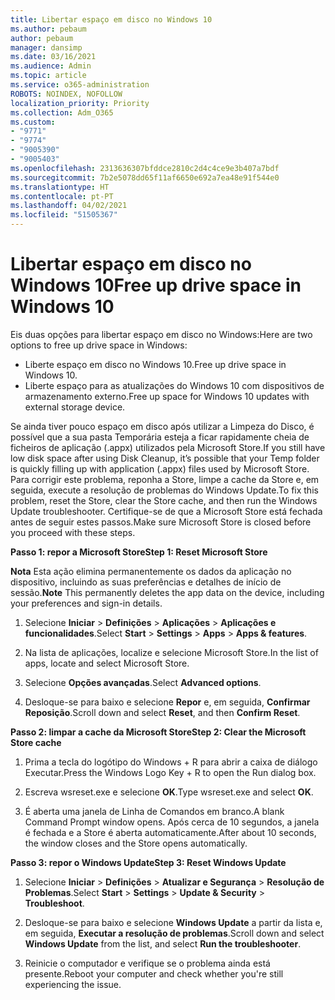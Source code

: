 ```yaml
---
title: Libertar espaço em disco no Windows 10
ms.author: pebaum
author: pebaum
manager: dansimp
ms.date: 03/16/2021
ms.audience: Admin
ms.topic: article
ms.service: o365-administration
ROBOTS: NOINDEX, NOFOLLOW
localization_priority: Priority
ms.collection: Adm_O365
ms.custom:
- "9771"
- "9774"
- "9005390"
- "9005403"
ms.openlocfilehash: 2313636307bfddce2810c2d4c4ce9e3b407a7bdf
ms.sourcegitcommit: 7b2e5078dd65f11af6650e692a7ea48e91f544e0
ms.translationtype: HT
ms.contentlocale: pt-PT
ms.lasthandoff: 04/02/2021
ms.locfileid: "51505367"
---
```

# <a name="free-up-drive-space-in-windows-10"></a><span data-ttu-id="83c85-102">Libertar espaço em disco no Windows 10</span><span class="sxs-lookup"><span data-stu-id="83c85-102">Free up drive space in Windows 10</span></span>

<span data-ttu-id="83c85-103">Eis duas opções para libertar espaço em disco no Windows:</span><span class="sxs-lookup"><span data-stu-id="83c85-103">Here are two options to free up drive space in Windows:</span></span>

- <span data-ttu-id="83c85-104">Liberte espaço em disco no Windows 10.</span><span class="sxs-lookup"><span data-stu-id="83c85-104">Free up drive space in Windows 10.</span></span>
- <span data-ttu-id="83c85-105">Liberte espaço para as atualizações do Windows 10 com dispositivos de armazenamento externo.</span><span class="sxs-lookup"><span data-stu-id="83c85-105">Free up space for Windows 10 updates with external storage device.</span></span>

<span data-ttu-id="83c85-106">Se ainda tiver pouco espaço em disco após utilizar a Limpeza do Disco, é possível que a sua pasta Temporária esteja a ficar rapidamente cheia de ficheiros de aplicação (.appx) utilizados pela Microsoft Store.</span><span class="sxs-lookup"><span data-stu-id="83c85-106">If you still have low disk space after using Disk Cleanup, it’s possible that your Temp folder is quickly filling up with application (.appx) files used by Microsoft Store.</span></span> <span data-ttu-id="83c85-107">Para corrigir este problema, reponha a Store, limpe a cache da Store e, em seguida, execute a resolução de problemas do Windows Update.</span><span class="sxs-lookup"><span data-stu-id="83c85-107">To fix this problem, reset the Store, clear the Store cache, and then run the Windows Update troubleshooter.</span></span> <span data-ttu-id="83c85-108">Certifique-se de que a Microsoft Store está fechada antes de seguir estes passos.</span><span class="sxs-lookup"><span data-stu-id="83c85-108">Make sure Microsoft Store is closed before you proceed with these steps.</span></span>

<span data-ttu-id="83c85-109">**Passo 1: repor a Microsoft Store**</span><span class="sxs-lookup"><span data-stu-id="83c85-109">**Step 1: Reset Microsoft Store**</span></span>

<span data-ttu-id="83c85-110">**Nota** Esta ação elimina permanentemente os dados da aplicação no dispositivo, incluindo as suas preferências e detalhes de início de sessão.</span><span class="sxs-lookup"><span data-stu-id="83c85-110">**Note** This permanently deletes the app data on the device, including your preferences and sign-in details.</span></span>

1. <span data-ttu-id="83c85-111">Selecione **Iniciar** > **Definições** > **Aplicações** > **Aplicações e funcionalidades**.</span><span class="sxs-lookup"><span data-stu-id="83c85-111">Select **Start** > **Settings** > **Apps** > **Apps & features**.</span></span>

1. <span data-ttu-id="83c85-112">Na lista de aplicações, localize e selecione Microsoft Store.</span><span class="sxs-lookup"><span data-stu-id="83c85-112">In the list of apps, locate and select Microsoft Store.</span></span>

1. <span data-ttu-id="83c85-113">Selecione **Opções avançadas**.</span><span class="sxs-lookup"><span data-stu-id="83c85-113">Select **Advanced options**.</span></span>

1. <span data-ttu-id="83c85-114">Desloque-se para baixo e selecione **Repor** e, em seguida, **Confirmar Reposição**.</span><span class="sxs-lookup"><span data-stu-id="83c85-114">Scroll down and select **Reset**, and then **Confirm Reset**.</span></span>

<span data-ttu-id="83c85-115">**Passo 2: limpar a cache da Microsoft Store**</span><span class="sxs-lookup"><span data-stu-id="83c85-115">**Step 2: Clear the Microsoft Store cache**</span></span>

1. <span data-ttu-id="83c85-116">Prima a tecla do logótipo do Windows + R para abrir a caixa de diálogo Executar.</span><span class="sxs-lookup"><span data-stu-id="83c85-116">Press the Windows Logo Key + R to open the Run dialog box.</span></span>

1. <span data-ttu-id="83c85-117">Escreva wsreset.exe e selecione **OK**.</span><span class="sxs-lookup"><span data-stu-id="83c85-117">Type wsreset.exe and select **OK**.</span></span>

1. <span data-ttu-id="83c85-118">É aberta uma janela de Linha de Comandos em branco.</span><span class="sxs-lookup"><span data-stu-id="83c85-118">A blank Command Prompt window opens.</span></span> <span data-ttu-id="83c85-119">Após cerca de 10 segundos, a janela é fechada e a Store é aberta automaticamente.</span><span class="sxs-lookup"><span data-stu-id="83c85-119">After about 10 seconds, the window closes and the Store opens automatically.</span></span>

<span data-ttu-id="83c85-120">**Passo 3: repor o Windows Update**</span><span class="sxs-lookup"><span data-stu-id="83c85-120">**Step 3: Reset Windows Update**</span></span>

1. <span data-ttu-id="83c85-121">Selecione **Iniciar** > **Definições** > **Atualizar e Segurança** > **Resolução de Problemas**.</span><span class="sxs-lookup"><span data-stu-id="83c85-121">Select **Start** > **Settings** > **Update & Security** > **Troubleshoot**.</span></span>

1. <span data-ttu-id="83c85-122">Desloque-se para baixo e selecione **Windows Update** a partir da lista e, em seguida, **Executar a resolução de problemas**.</span><span class="sxs-lookup"><span data-stu-id="83c85-122">Scroll down and select **Windows Update** from the list, and select **Run the troubleshooter**.</span></span>

1. <span data-ttu-id="83c85-123">Reinicie o computador e verifique se o problema ainda está presente.</span><span class="sxs-lookup"><span data-stu-id="83c85-123">Reboot your computer and check whether you're still experiencing the issue.</span></span>

